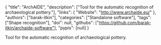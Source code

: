 {
  "title": "ArchAIDE",
  "description": ["Tool for the automatic recognition of archaeological pottery."],
  "links": {
    "Website": "http://www.archaide.eu/"
  },
  "authors": ["barak-itkin"],
  "categories": ["Standalone software"],
  "tags": ["Shape recognition"],
  "doi": null,
  "githubs": ["https://github.com/barak-itkin/archaide-software"],
  "pypis": [null]
}

<!-- Generated by csv2md.R – do not edit by hand -->

Tool for the automatic recognition of archaeological pottery.